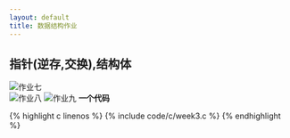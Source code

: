 ```yaml
---
layout: default
title: 数据结构作业
---
```


## 指针(逆存,交换),结构体  

![作业七](https://cdn.jsdelivr.net/gh/102300671/image/DS-HW/W3W1.jpg)  
![作业八](https://cdn.jsdelivr.net/gh/102300671/image/DS-HW/W3W2.jpg)
![作业九](https://cdn.jsdelivr.net/gh/102300671/image/DS-HW/W3W3.jpg)
**一个代码**

{% highlight c linenos %}
{% include code/c/week3.c %}
{% endhighlight %}
